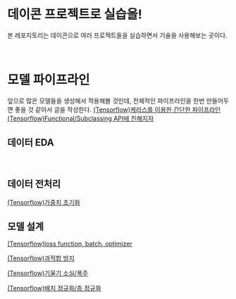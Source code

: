 # 데이콘 프로젝트로 실습을!

본 레포지토리는 데이콘으로 여러 프로젝트들을 실습하면서 기술을 사용해보는 곳이다.

<br/>

# 모델 파이프라인

앞으로 많은 모델들을 생성해서 적용해볼 것인데, 전체적인 파이프라인을 한번 만들어두면 좋을 것 같아서 글을 작성한다.
[(Tensorflow)케라스를 이용한 간단한 파이프라인](https://github.com/yhyuntak/STUDY_AI/blob/main/Tensorflow/%E1%84%8E%E1%85%A2%E1%86%A8_%E1%84%83%E1%85%B5%E1%86%B8_%E1%84%85%E1%85%A5%E1%84%82%E1%85%B5%E1%86%BC%E1%84%8B%E1%85%B3%E1%86%AF_%E1%84%8B%E1%85%B5%E1%84%8B%E1%85%AD%E1%86%BC%E1%84%92%E1%85%A1%E1%86%AB_%E1%84%8C%E1%85%A1%E1%84%8B%E1%85%A7%E1%86%AB%E1%84%8B%E1%85%A5_%E1%84%8E%E1%85%A5%E1%84%85%E1%85%B5_%E1%84%8B%E1%85%B5%E1%86%B8%E1%84%86%E1%85%AE%E1%86%AB/CH7-1.%20%EC%BC%80%EB%9D%BC%EC%8A%A4%20%EA%B0%9C%EC%9A%94%20%EB%B0%8F%20NNLM/section7_%EC%BC%80%EB%9D%BC%EC%8A%A4%20%ED%9B%91%EC%96%B4%EB%B3%B4%EA%B8%B0.ipynb)
[(Tensorflow)Functional/Subclassing API에 친해지자](https://github.com/yhyuntak/STUDY_AI/blob/main/Tensorflow/%E1%84%8E%E1%85%A2%E1%86%A8_%E1%84%83%E1%85%B5%E1%86%B8_%E1%84%85%E1%85%A5%E1%84%82%E1%85%B5%E1%86%BC%E1%84%8B%E1%85%B3%E1%86%AF_%E1%84%8B%E1%85%B5%E1%84%8B%E1%85%AD%E1%86%BC%E1%84%92%E1%85%A1%E1%86%AB_%E1%84%8C%E1%85%A1%E1%84%8B%E1%85%A7%E1%86%AB%E1%84%8B%E1%85%A5_%E1%84%8E%E1%85%A5%E1%84%85%E1%85%B5_%E1%84%8B%E1%85%B5%E1%86%B8%E1%84%86%E1%85%AE%E1%86%AB/CH7-1.%20%EC%BC%80%EB%9D%BC%EC%8A%A4%20%EA%B0%9C%EC%9A%94%20%EB%B0%8F%20NNLM/section8_%EC%BC%80%EB%9D%BC%EC%8A%A4%EC%9D%98%20%ED%95%A8%EC%88%98%ED%98%95%20API.ipynb)
<br/>

## 데이터 EDA
<br/>

## 데이터 전처리

[(Tensorflow)가중치 초기화](https://github.com/yhyuntak/STUDY_AI/blob/main/Tensorflow/%E1%84%8E%E1%85%A2%E1%86%A8_%E1%84%83%E1%85%B5%E1%86%B8_%E1%84%85%E1%85%A5%E1%84%82%E1%85%B5%E1%86%BC%E1%84%8B%E1%85%B3%E1%86%AF_%E1%84%8B%E1%85%B5%E1%84%8B%E1%85%AD%E1%86%BC%E1%84%92%E1%85%A1%E1%86%AB_%E1%84%8C%E1%85%A1%E1%84%8B%E1%85%A7%E1%86%AB%E1%84%8B%E1%85%A5_%E1%84%8E%E1%85%A5%E1%84%85%E1%85%B5_%E1%84%8B%E1%85%B5%E1%86%B8%E1%84%86%E1%85%AE%E1%86%AB/CH7.%20%EB%94%A5%EB%9F%AC%EB%8B%9D%20%EA%B0%9C%EC%9A%94/section6_%EA%B8%B0%EC%9A%B8%EA%B8%B0%20%EC%86%8C%EC%8B%A4%EA%B3%BC%20%ED%8F%AD%EC%A3%BC.ipynb)
<br/>

## 모델 설계

[(Tensorflow)loss function, batch, optimizer](https://github.com/yhyuntak/STUDY_AI/blob/main/Tensorflow/%E1%84%8E%E1%85%A2%E1%86%A8_%E1%84%83%E1%85%B5%E1%86%B8_%E1%84%85%E1%85%A5%E1%84%82%E1%85%B5%E1%86%BC%E1%84%8B%E1%85%B3%E1%86%AF_%E1%84%8B%E1%85%B5%E1%84%8B%E1%85%AD%E1%86%BC%E1%84%92%E1%85%A1%E1%86%AB_%E1%84%8C%E1%85%A1%E1%84%8B%E1%85%A7%E1%86%AB%E1%84%8B%E1%85%A5_%E1%84%8E%E1%85%A5%E1%84%85%E1%85%B5_%E1%84%8B%E1%85%B5%E1%86%B8%E1%84%86%E1%85%AE%E1%86%AB/CH7.%20%EB%94%A5%EB%9F%AC%EB%8B%9D%20%EA%B0%9C%EC%9A%94/section4_%EB%94%A5%EB%9F%AC%EB%8B%9D%EC%9D%98%20%ED%95%99%EC%8A%B5%20%EB%B0%A9%EB%B2%95.ipynb)

[(Tensorflow)과적합 방지](https://github.com/yhyuntak/STUDY_AI/blob/main/Tensorflow/%E1%84%8E%E1%85%A2%E1%86%A8_%E1%84%83%E1%85%B5%E1%86%B8_%E1%84%85%E1%85%A5%E1%84%82%E1%85%B5%E1%86%BC%E1%84%8B%E1%85%B3%E1%86%AF_%E1%84%8B%E1%85%B5%E1%84%8B%E1%85%AD%E1%86%BC%E1%84%92%E1%85%A1%E1%86%AB_%E1%84%8C%E1%85%A1%E1%84%8B%E1%85%A7%E1%86%AB%E1%84%8B%E1%85%A5_%E1%84%8E%E1%85%A5%E1%84%85%E1%85%B5_%E1%84%8B%E1%85%B5%E1%86%B8%E1%84%86%E1%85%AE%E1%86%AB/CH7.%20%EB%94%A5%EB%9F%AC%EB%8B%9D%20%EA%B0%9C%EC%9A%94/section5_%EA%B3%BC%EC%A0%81%ED%95%A9%EC%9D%84%20%EB%A7%89%EB%8A%94%20%EB%B0%A9%EB%B2%95%EB%93%A4.ipynb)

[(Tensorflow)기울기 소실/폭주](https://github.com/yhyuntak/STUDY_AI/blob/main/Tensorflow/%E1%84%8E%E1%85%A2%E1%86%A8_%E1%84%83%E1%85%B5%E1%86%B8_%E1%84%85%E1%85%A5%E1%84%82%E1%85%B5%E1%86%BC%E1%84%8B%E1%85%B3%E1%86%AF_%E1%84%8B%E1%85%B5%E1%84%8B%E1%85%AD%E1%86%BC%E1%84%92%E1%85%A1%E1%86%AB_%E1%84%8C%E1%85%A1%E1%84%8B%E1%85%A7%E1%86%AB%E1%84%8B%E1%85%A5_%E1%84%8E%E1%85%A5%E1%84%85%E1%85%B5_%E1%84%8B%E1%85%B5%E1%86%B8%E1%84%86%E1%85%AE%E1%86%AB/CH7.%20%EB%94%A5%EB%9F%AC%EB%8B%9D%20%EA%B0%9C%EC%9A%94/section6_%EA%B8%B0%EC%9A%B8%EA%B8%B0%20%EC%86%8C%EC%8B%A4%EA%B3%BC%20%ED%8F%AD%EC%A3%BC.ipynb)

[(Tensorflow)배치 정규화/층 정규화](https://github.com/yhyuntak/STUDY_AI/blob/main/Tensorflow/%E1%84%8E%E1%85%A2%E1%86%A8_%E1%84%83%E1%85%B5%E1%86%B8_%E1%84%85%E1%85%A5%E1%84%82%E1%85%B5%E1%86%BC%E1%84%8B%E1%85%B3%E1%86%AF_%E1%84%8B%E1%85%B5%E1%84%8B%E1%85%AD%E1%86%BC%E1%84%92%E1%85%A1%E1%86%AB_%E1%84%8C%E1%85%A1%E1%84%8B%E1%85%A7%E1%86%AB%E1%84%8B%E1%85%A5_%E1%84%8E%E1%85%A5%E1%84%85%E1%85%B5_%E1%84%8B%E1%85%B5%E1%86%B8%E1%84%86%E1%85%AE%E1%86%AB/CH7.%20%EB%94%A5%EB%9F%AC%EB%8B%9D%20%EA%B0%9C%EC%9A%94/section6_%EA%B8%B0%EC%9A%B8%EA%B8%B0%20%EC%86%8C%EC%8B%A4%EA%B3%BC%20%ED%8F%AD%EC%A3%BC.ipynb)

<br/>
